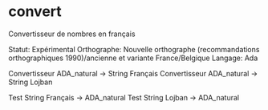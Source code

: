 # convert
Convertisseur de nombres en français

Statut: Expérimental
Orthographe: Nouvelle orthographe (recommandations orthographiques 1990)/ancienne et variante France/Belgique
Langage: Ada

Convertisseur ADA_natural -> String Français
Convertisseur ADA_natural -> String Lojban

Test String Français -> ADA_natural
Test String Lojban -> ADA_natural
